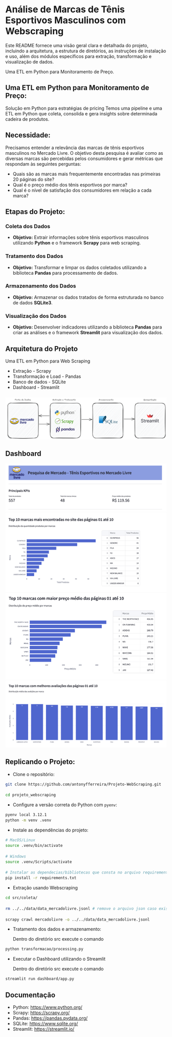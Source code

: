 # Análise de Marcas de Tênis Esportivos Masculinos com Webscraping

Este README fornece uma visão geral clara e detalhada do projeto, incluindo a arquitetura, a estrutura de diretórios, as instruções de instalação e uso, além dos módulos específicos para extração, transformação e visualização de dados.

Uma ETL em Python para Monitoramento de Preço.

## **Uma ETL em Python para Monitoramento de Preço**:

Solução em Python para estratégias de pricing Temos uma pipeline e uma ETL em Python que coleta, consolida e gera insights sobre determinada cadeira de produtos.

## **Necessidade**: 

Precisamos entender a relevância das marcas de tênis esportivos masculinos no Mercado Livre. O objetivo desta pesquisa é avaliar como as diversas marcas são percebidas pelos consumidores e gerar métricas que respondam às seguintes perguntas:

- Quais são as marcas mais frequentemente encontradas nas primeiras 20 páginas do site?
- Qual é o preço médio dos tênis esportivos por marca?
- Qual é o nível de satisfação dos consumidores em relação a cada marca?

## Etapas do Projeto:

### Coleta dos Dados
- **Objetivo:** Extrair informações sobre tênis esportivos masculinos utilizando **Python** e o framework **Scrapy** para web scraping.

### Tratamento dos Dados
- **Objetivo:** Transformar e limpar os dados coletados utilizando a biblioteca **Pandas** para processamento de dados.

### Armazenamento dos Dados
- **Objetivo:** Armazenar os dados tratados de forma estruturada no banco de dados **SQLite3**.

### Visualização dos Dados
- **Objetivo:** Desenvolver indicadores utilizando a biblioteca **Pandas** para criar as análises e o framework **Streamlit** para visualização dos dados.

## Arquitetura do Projeto

Uma ETL em Python para Web Scraping

- Extração - Scrapy
- Transformação e Load - Pandas
- Banco de dados - SQLite
- Dashboard - Streamlit

###

![arquitetura](/pics/arquitetura.png)

## Dashboard

![dashboard](pics/app_streamlit_001.png)
![dashboard](pics/app_streamlit_002.png)
![dashboard](pics/app_streamlit_003.png)
![dashboard](pics/app_streamlit_004.png)

## Replicando o Projeto:

- Clone o repositório:

```bash
git clone https://github.com/antonyfferreira/Projeto-WebScraping.git

cd projeto_webscraping
```
- Configure a versão correta do Python com `pyenv`:
```bash
pyenv local 3.12.1
python -m venv .venv
```
- Instale as dependências do projeto:
```bash
# MacOS/Linux
source .venv/bin/activate 

# Windows
source .venv/Scripts/activate 

# Instalar as dependecias/bibliotecas que consta no arquivo requirements.txt
pip install -r requirements.txt
```
- Extração usando Webscraping
```bash
cd src/coleta/ 

rm ../../data/data_mercadolivre.jsonl # remove o arquivo json caso exista

scrapy crawl mercadolivre -o ../../data/data_mercadolivre.jsonl
```

- Tratamento dos dados e armazenamento:

    Dentro do diretório src execute o comando
```bash
python transformacao/processing.py
```
- Executar o Dashboard utilizando o Streamlit

    Dentro do diretório src execute o comando
```bash
streamlit run dashboard/app.py
````

## Documentação

- Python: https://www.python.org/
- Scrapy: https://scrapy.org/
- Pandas: https://pandas.pydata.org/
- SQLite: https://www.sqlite.org/
- Streamlit: https://streamlit.io/